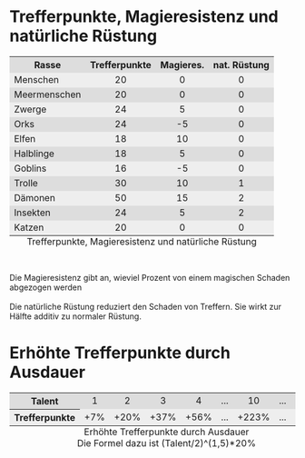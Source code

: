 <h1>
  Trefferpunkte, Magieresistenz und natürliche Rüstung
</h1>
<table cellpadding="3" border="0" cellspacing="1">
  <caption align="bottom">
    Trefferpunkte, Magieresistenz und natürliche Rüstung
  </caption>
  <tr bgcolor="#DDDDDD">
    <th>
      Rasse
    </th>
    <th>
      Trefferpunkte
    </th>
    <th>
      Magieres.
    </th>
    <th>
      nat. Rüstung
    </th>
  </tr>
  <tr bgcolor="#EEEEEE">
    <td>
      Menschen
    </td>
    <td align="center">
      20
    </td>
    <td align="center">
      0
    </td>
    <td align="center">
      0
    </td>
  </tr>
  <tr bgcolor="#DDDDDD">
    <td>
      Meermenschen
    </td>
    <td align="center">
      20
    </td>
    <td align="center">
      0
    </td>
    <td align="center">
      0
    </td>
  </tr>
  <tr bgcolor="#EEEEEE">
    <td>
      Zwerge
    </td>
    <td align="center">
      24
    </td>
    <td align="center">
      5
    </td>
    <td align="center">
      0
    </td>
  </tr>
  <tr bgcolor="#DDDDDD">
    <td>
      Orks
    </td>
    <td align="center">
      24
    </td>
    <td align="center">
      -5
    </td>
    <td align="center">
      0
    </td>
  </tr>
  <tr bgcolor="#EEEEEE">
    <td>
      Elfen
    </td>
    <td align="center">
      18
    </td>
    <td align="center">
      10
    </td>
    <td align="center">
      0
    </td>
  </tr>
  <tr bgcolor="#DDDDDD">
    <td>
      Halblinge
    </td>
    <td align="center">
      18
    </td>
    <td align="center">
      5
    </td>
    <td align="center">
      0
    </td>
  </tr>
  <tr bgcolor="#EEEEEE">
    <td>
      Goblins
    </td>
    <td align="center">
      16
    </td>
    <td align="center">
      -5
    </td>
    <td align="center">
      0
    </td>
  </tr>
  <tr bgcolor="#DDDDDD">
    <td>
      Trolle
    </td>
    <td align="center">
      30
    </td>
    <td align="center">
      10
    </td>
    <td align="center">
      1
    </td>
  </tr>
  <tr bgcolor="#EEEEEE">
    <td>
      Dämonen
    </td>
    <td align="center">
      50
    </td>
    <td align="center">
      15
    </td>
    <td align="center">
      2
    </td>
  </tr>
  <tr bgcolor="#DDDDDD">
    <td>
      Insekten
    </td>
    <td align="center">
      24
    </td>
    <td align="center">
      5
    </td>
    <td align="center">
      2
    </td>
  </tr>
  <tr bgcolor="#EEEEEE">
    <td>
      Katzen
    </td>
    <td align="center">
      20
    </td>
    <td align="center">
      0
    </td>
    <td align="center">
      0
    </td>
  </tr>
</table>
<br />
Die Magieresistenz gibt an, wieviel Prozent von einem magischen Schaden
abgezogen werden<br />
 <br />
 Die natürliche Rüstung reduziert den Schaden von Treffern. Sie wirkt zur
Hälfte additiv zu normaler Rüstung. <br />
<h1>
  Erhöhte Trefferpunkte durch Ausdauer
</h1>
<table cellpadding="3" border="0" cellspacing="1">
  <caption align="bottom">
    Erhöhte Trefferpunkte durch Ausdauer<br />
     Die Formel dazu ist (Talent/2)^(1,5)*20%
  </caption>
  <tr bgcolor="#DDDDDD">
    <th>
      Talent
    </th>
    <td align="center">
      1
    </td>
    <td align="center">
      2
    </td>
    <td align="center">
      3
    </td>
    <td align="center">
      4
    </td>
    <td align="center">
      ...
    </td>
    <td align="center">
      10
    </td>
    <td align="center">
      ...
    </td>
    <td align="center">
      15
    </td>
  </tr>
  <tr bgcolor="#EEEEEE">
    <th>
      Trefferpunkte
    </th>
    <td align="center">
      +7%
    </td>
    <td align="center">
      +20%
    </td>
    <td align="center">
      +37%
    </td>
    <td align="center">
      +56%
    </td>
    <td align="center">
      ...
    </td>
    <td align="center">
      +223%
    </td>
    <td align="center">
      ...
    </td>
    <td align="center">
      +410
    </td>
  </tr>
</table>


